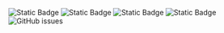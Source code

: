 ![Static Badge](https://img.shields.io/badge/blacklists-60-000000) ![Static Badge](https://img.shields.io/badge/blacklisted-2433969-cc0000) ![Static Badge](https://img.shields.io/badge/whitelisted-2244-00CC00) ![Static Badge](https://img.shields.io/badge/streaming_blacklist-28107-000000) ![GitHub issues](https://img.shields.io/github/issues/fabriziosalmi/blacklists)
